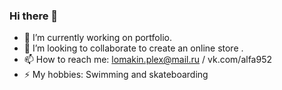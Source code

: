 ### Hi there 👋

- 🔭 I’m currently working on portfolio.
- 🤔 I’m looking to collaborate to create an online store .
- 📫 How to reach me:
 lomakin.plex@mail.ru / vk.com/alfa952
- ⚡ My hobbies: Swimming and skateboarding


